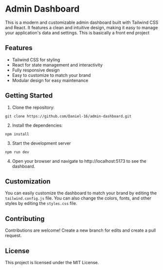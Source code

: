# Admin Dashboard

This is a modern and customizable admin dashboard built with Tailwind CSS and React. It features a clean and intuitive design, making it easy to manage your application's data and settings. This is basically a front end project

## Features

- Tailwind CSS for styling
- React for state management and interactivity
- Fully responsive design
- Easy to customize to match your brand
- Modular design for easy maintenance

## Getting Started

1. Clone the repository:

```
git clone https://github.com/Daniel-16/admin-dashboard.git
```

2. Install the dependencies:

```
npm install
```

3. Start the development server

```
npm run dev
```

4. Open your browser and navigate to http://localhost:5173 to see the dashboard.

## Customization

You can easily customize the dashboard to match your brand by editing the `tailwind.config.js` file. You can also change the colors, fonts, and other styles by editing the `styles.css` file.

## Contributing

Contributions are welcome! Create a new branch for edits and create a pull request.

## License

This project is licensed under the MIT License.
